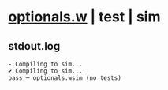 # [optionals.w](../../../../examples/tests/valid/optionals.w) | test | sim

## stdout.log
```log
- Compiling to sim...
✔ Compiling to sim...
pass ─ optionals.wsim (no tests)
```

